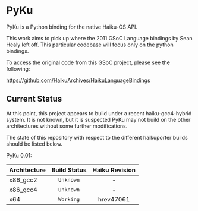 PyKu
=====

PyKu is a Python binding for the native Haiku-OS API.

This work aims to pick up where the 2011 GSoC Language bindings by Sean Healy 
left off. This particular codebase will focus only on the python bindings.

To access the original code from this GSoC project, please see the following:

https://github.com/HaikuArchives/HaikuLanguageBindings

Current Status
--------------

At this point, this project appears to build under a recent haiku-gcc4-hybrid
system. It is not known, but it is suspected PyKu may not build on the other architectures without some further modifications.

The state of this repository with respect to the different haikuporter builds should be listed below.


PyKu 0.01:

| Architecture  | Build Status  | Haiku Revision |
| ------------- | :-----------: | :------------: |
| x86_gcc2      | `Unknown`     | -              |
| x86_gcc4      | `Unknown`     | -              |
| x64           | `Working`     | hrev47061      |

